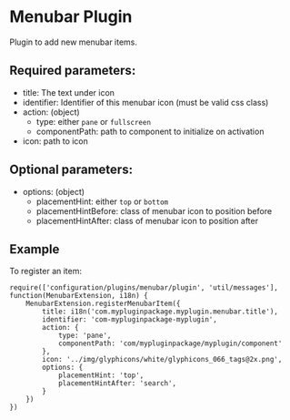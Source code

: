 Menubar Plugin
=================

Plugin to add new menubar items.

## Required parameters:

* title: The text under icon
* identifier: Identifier of this menubar icon (must be valid css class)
* action: (object)
    * type: either `pane` or `fullscreen`
    * componentPath: path to component to initialize on activation
* icon: path to icon

## Optional parameters:

* options: (object)
    * placementHint: either `top` or `bottom`
    * placementHintBefore: class of menubar icon to position before
    * placementHintAfter: class of menubar icon to position after

## Example

To register an item:

    require(['configuration/plugins/menubar/plugin', 'util/messages'], function(MenubarExtension, i18n) {
        MenubarExtension.registerMenubarItem({
            title: i18n('com.mypluginpackage.myplugin.menubar.title'),
            identifier: 'com-mypluginpackage-myplugin',
            action: {
                type: 'pane',
                componentPath: 'com/mypluginpackage/myplugin/component'
            },
            icon: '../img/glyphicons/white/glyphicons_066_tags@2x.png',
            options: {
                placementHint: 'top',
                placementHintAfter: 'search',
            }
        })
    })
